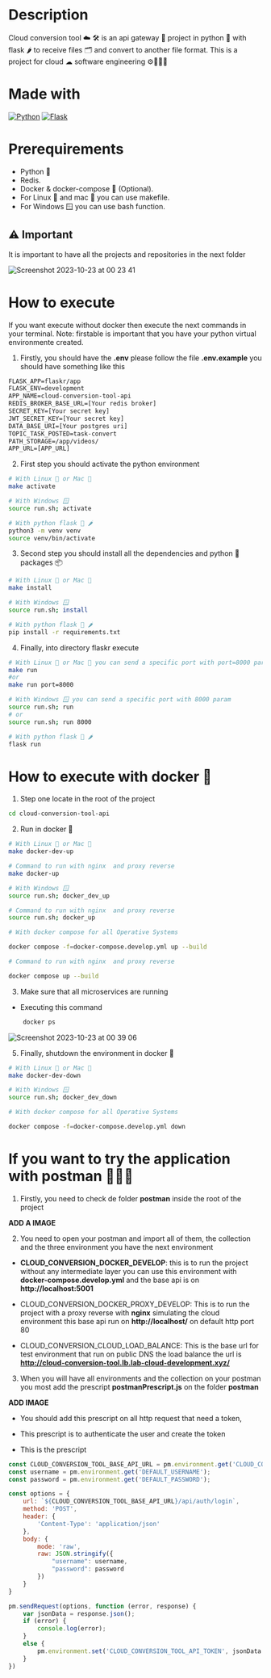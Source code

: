 # Description
Cloud conversion tool ☁️ 🛠️ is an api gateway 🌉 project in python 🐍 with flask 🌶️ to receive files 🗂️ and convert to another file format. This is a project for cloud ☁ software engineering ⚙️🧑🏻‍💻

# Made with
[![Python](https://img.shields.io/badge/python-2b5b84?style=for-the-badge&logo=python&logoColor=white&labelColor=000000)]()
[![Flask](https://img.shields.io/badge/flask-000000?style=for-the-badge&logo=flask&logoColor=white&labelColor=000000)]()


# Prerequirements


* Python 🐍
* Redis.
* Docker & docker-compose 🐳 (Optional).
* For Linux 🐧 and mac 🍎 you can use makefile.
* For Windows 🪟 you can use bash function.

## ⚠️ Important

It is important to have all the projects and repositories in the next folder

![Screenshot 2023-10-23 at 00 23 41](https://github.com/zearkiatos/cloud-conversion-tool-api/assets/10298615/34ee3120-3c58-4bc8-bedb-4ec8bdf83e12)


# How to execute

If you want execute without docker then execute the next commands in your terminal.
Note: firstable is important that you have your python virtual environmente created.


1. Firstly, you should have the **.env** please follow the file **.env.example** you should have something like this

```txt
FLASK_APP=flaskr/app
FLASK_ENV=development
APP_NAME=cloud-conversion-tool-api
REDIS_BROKER_BASE_URL=[Your redis broker]
SECRET_KEY=[Your secret key]
JWT_SECRET_KEY=[Your secret key]
DATA_BASE_URI=[Your postgres uri]
TOPIC_TASK_POSTED=task-convert
PATH_STORAGE=/app/videos/
APP_URL=[APP_URL]
```

2. First step you should activate the python environment

```sh
# With Linux 🐧 or Mac 🍎
make activate

# With Windows 🪟
source run.sh; activate

# With python flask 🐍 🌶️
python3 -m venv venv
source venv/bin/activate
```

3. Second step you should install all the dependencies and python 🐍 packages 📦

```sh
# With Linux 🐧 or Mac 🍎
make install

# With Windows 🪟
source run.sh; install

# With python flask 🐍 🌶️
pip install -r requirements.txt
```

4. Finally, into directory flaskr execute

```bash
# With Linux 🐧 or Mac 🍎 you can send a specific port with port=8000 param
make run
#or
make run port=8000

# With Windows 🪟 you can send a specific port with 8000 param
source run.sh; run
# or
source run.sh; run 8000

# With python flask 🐍 🌶️
flask run
```

# How to execute with docker 🐳

1. Step one locate in the root of the project

```bash
cd cloud-conversion-tool-api
```

2. Run in docker 🐳

```bash
# With Linux 🐧 or Mac 🍎
make docker-dev-up

# Command to run with nginx  and proxy reverse 
make docker-up

# With Windows 🪟
source run.sh; docker_dev_up

# Command to run with nginx  and proxy reverse 
source run.sh; docker_up

# With docker compose for all Operative Systems

docker compose -f=docker-compose.develop.yml up --build

# Command to run with nginx  and proxy reverse

docker compose up --build
```

3. Make sure that all microservices are running

* Executing this command

```bash
    docker ps
```

![Screenshot 2023-10-23 at 00 39 06](https://github.com/zearkiatos/cloud-conversion-tool-api/assets/10298615/6394dc98-6df5-45c0-a019-a122183a0b66)


5. Finally, shutdown the environment in docker 🐳
```bash
# With Linux 🐧 or Mac 🍎
make docker-dev-down

# With Windows 🪟
source run.sh; docker_dev_down

# With docker compose for all Operative Systems

docker compose -f=docker-compose.develop.yml down
```

# If you want to try the application with postman 👩🏻‍🚀

1. Firstly, you need to check de folder **postman** inside the root of the project

**ADD A IMAGE**

2. You need to open your postman and import all of them, the collection and the three environment you have the next environment
* **CLOUD_CONVERSION_DOCKER_DEVELOP**: this is to run the project without any intermediate layer you can use this environment with **docker-compose.develop.yml** and the base api is on **http://localhost:5001**

* CLOUD_CONVERSION_DOCKER_PROXY_DEVELOP: This is to run the project with a proxy reverse with **nginx** simulating the cloud environment this base api run on **http://localhost/** on default http port 80

* CLOUD_CONVERSION_CLOUD_LOAD_BALANCE: This is the base url for test environment that run on public DNS the load balance the url is **http://cloud-conversion-tool.lb.lab-cloud-development.xyz/**

3. When you will have all environments and the collection on your postman you most add the prescript **postmanPrescript.js** on the folder **postman**

**ADD IMAGE**

* You should add this prescript on all http request that need a token,

* This prescript is to authenticate the user and create the token

* This is the prescript

```js
const CLOUD_CONVERSION_TOOL_BASE_API_URL = pm.environment.get('CLOUD_CONVERSION_TOOL_API_BASE_URL');
const username = pm.environment.get('DEFAULT_USERNAME');
const password = pm.environment.get('DEFAULT_PASSWORD');

const options = {
    url: `${CLOUD_CONVERSION_TOOL_BASE_API_URL}/api/auth/login`,
    method: 'POST',
    header: {
        'Content-Type': 'application/json'
    },
    body: {
        mode: 'raw',
        raw: JSON.stringify({
            "username": username,
            "password": password
        })
    }
}

pm.sendRequest(options, function (error, response) {
    var jsonData = response.json();
    if (error) {
        console.log(error);
    }
    else {
        pm.environment.set('CLOUD_CONVERSION_TOOL_API_TOKEN', jsonData.accessToken)
    }
})
```

